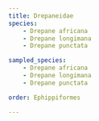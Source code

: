 ```yaml
---
title: Drepaneidae
species:
    - Drepane africana
    - Drepane longimana
    - Drepane punctata

sampled_species:
    - Drepane africana
    - Drepane longimana
    - Drepane punctata

order: Ephippiformes

---
```


